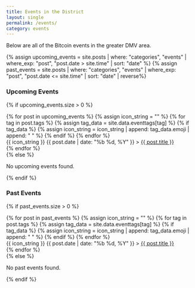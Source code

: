 ```yaml
---
title: Events in the District
layout: single
permalink: /events/
category: events
---
```


Below are all of the Bitcoin events in the greater DMV area.

{% assign upcoming_events = site.posts | where: "categories", "events" | where_exp: "post", "post.date > site.time" | sort: "date" %}
{% assign past_events = site.posts | where: "categories", "events" | where_exp: "post", "post.date <= site.time" | sort: "date" | reverse%}

### Upcoming Events
{% if upcoming_events.size > 0 %}
  <div class="events-list">
  {% for post in upcoming_events %}
      {% assign icon_string = "" %}
      {% for tag in post.tags %}
        {% assign tag_data = site.data.eventtags[tag] %}
        {% if tag_data %}
          {% assign icon_string = icon_string | append: tag_data.emoji | append: " " %}
        {% endif %}
  {% endfor %}
  <section class="event">
    {{ icon_string }} {{ post.date | date: "%b %d, %Y" }} > <a href="{{ post.url }}">{{ post.title }}</a>
  </section>
    {% endfor %}
  </div>
{% else %}
  <p>No upcoming events found.</p>
{% endif %}


### Past Events
{% if past_events.size > 0 %}
  <div class="events-list">
  {% for post in past_events %}
      {% assign icon_string = "" %}
      {% for tag in post.tags %}
        {% assign tag_data = site.data.eventtags[tag] %}
        {% if tag_data %}
          {% assign icon_string = icon_string | append: tag_data.emoji | append: " " %}
        {% endif %}
  {% endfor %}
  <section class="event">
    {{ icon_string }} {{ post.date | date: "%b %d, %Y" }} > <a href="{{ post.url }}">{{ post.title }}</a>
  </section>
    {% endfor %}
  </div>
{% else %}
  <p>No past events found.</p>
{% endif %}